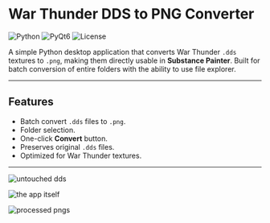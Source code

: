 # War Thunder DDS to PNG Converter

![Python](https://img.shields.io/badge/python-3.11-blue?logo=python)
![PyQt6](https://img.shields.io/badge/PyQt6-6.9.1-green)
![License](https://img.shields.io/badge/license-MIT-lightgrey)

A simple Python desktop application that converts War Thunder `.dds` textures to `.png`, making them directly usable in **Substance Painter**. Built for batch conversion of entire folders with the ability to use file explorer.

---

## Features

- Batch convert `.dds` files to `.png`.
- Folder selection.
- One-click **Convert** button.
- Preserves original `.dds` files.
- Optimized for War Thunder textures.

---
![untouched dds](https://imgur.com/LIUxB7w.png)

![the app itself](https://imgur.com/CQXClsq.png)

![processed pngs](https://imgur.com/paqaGwy.png)


